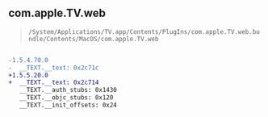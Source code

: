 ## com.apple.TV.web

> `/System/Applications/TV.app/Contents/PlugIns/com.apple.TV.web.bundle/Contents/MacOS/com.apple.TV.web`

```diff

-1.5.4.70.0
-  __TEXT.__text: 0x2c71c
+1.5.5.20.0
+  __TEXT.__text: 0x2c714
   __TEXT.__auth_stubs: 0x1430
   __TEXT.__objc_stubs: 0x120
   __TEXT.__init_offsets: 0x24

```
